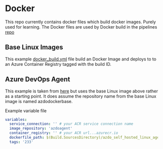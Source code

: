 # Docker

This repo currently contains docker files which build docker images. Purely used for learning. The Docker files are used by Docker build in the pipelines [repo](https://github.com/heathen1878/azdo_pipelines)

## Base Linux Images

This example [docker_build.yml](https://raw.githubusercontent.com/heathen1878/Docker/master/base_linux_image/docker_build.yml) file build an Docker Image and deploys to to an Azure Container Registry tagged with the build ID.

## Azure DevOps Agent

This example is taken from [here](https://learn.microsoft.com/en-us/azure/devops/pipelines/agents/docker?view=azure-devops#linux) but uses the base Linux image above rather as a starting point. It does assume the repository name from the base Linux image is named azdodockerbase.

Example variable file
```yaml
variables:
  service_connection: '' # your ACR service connection name
  image_repository: 'azdoagent'
  container_registry: '' # your ACR url...azurecr.io
  dockerfile_path: $(Build.SourcesDirectory)/azdo_self_hosted_linux_agent/Dockerfile
  tags: '233'
```